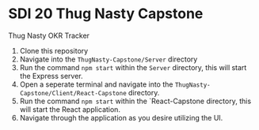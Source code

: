 # SDI 20 Thug Nasty Capstone 

Thug Nasty OKR Tracker

1. Clone this repository
2. Navigate into the `ThugNasty-Capstone/Server` directory
3. Run the command `npm start` within the `Server` directory, this will start the Express server.
4. Open a seperate terminal and navigate into the `ThugNasty-Capstone/Client/React-Capstone` directory.
5. Run the command `npm start` within the `React-Capstone directory, this will start the React application.
6. Navigate through the application as you desire utilizing the UI.
